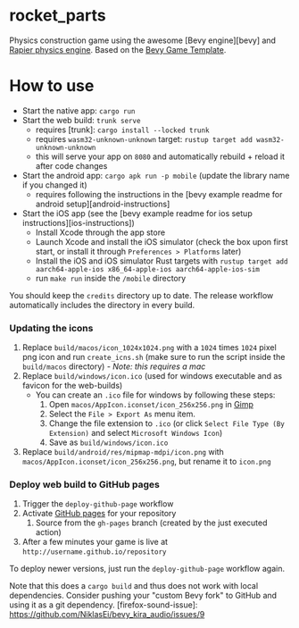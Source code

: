 # rocket_parts

Physics construction game using the awesome [Bevy engine][bevy] and [Rapier physics engine](https://rapier.rs). Based on the [Bevy Game Template](https://github.com/NiklasEi/bevy_game_template).

# How to use
* Start the native app: `cargo run`
* Start the web build: `trunk serve`
    * requires [trunk]: `cargo install --locked trunk`
    * requires `wasm32-unknown-unknown` target: `rustup target add wasm32-unknown-unknown`
    * this will serve your app on `8080` and automatically rebuild + reload it after code changes
* Start the android app: `cargo apk run -p mobile` (update the library name if you changed it)
    * requires following the instructions in the [bevy example readme for android setup][android-instructions]
* Start the iOS app (see the [bevy example readme for ios setup instructions][ios-instructions])
    * Install Xcode through the app store
    * Launch Xcode and install the iOS simulator (check the box upon first start, or install it through `Preferences > Platforms` later)
    * Install the iOS and iOS simulator Rust targets with `rustup target add aarch64-apple-ios x86_64-apple-ios aarch64-apple-ios-sim`
    * run `make run` inside the `/mobile` directory

You should keep the `credits` directory up to date. The release workflow automatically includes the directory in every build.

### Updating the icons
 1. Replace `build/macos/icon_1024x1024.png` with a `1024` times `1024` pixel png icon and run `create_icns.sh` (make sure to run the script inside the `build/macos` directory) - _Note: this requires a mac_
 2. Replace `build/windows/icon.ico` (used for windows executable and as favicon for the web-builds)
    * You can create an `.ico` file for windows by following these steps:
       1. Open `macos/AppIcon.iconset/icon_256x256.png` in [Gimp](https://www.gimp.org/downloads/)
       2. Select the `File > Export As` menu item.
       3. Change the file extension to `.ico` (or click `Select File Type (By Extension)` and select `Microsoft Windows Icon`)
       4. Save as `build/windows/icon.ico`
 3. Replace `build/android/res/mipmap-mdpi/icon.png` with `macos/AppIcon.iconset/icon_256x256.png`, but rename it to `icon.png`

### Deploy web build to GitHub pages
 1. Trigger the `deploy-github-page` workflow
 2. Activate [GitHub pages](https://pages.github.com/) for your repository
     1. Source from the `gh-pages` branch (created by the just executed action)
 3. After a few minutes your game is live at `http://username.github.io/repository`

To deploy newer versions, just run the `deploy-github-page` workflow again.

Note that this does a `cargo build` and thus does not work with local dependencies. Consider pushing your "custom Bevy fork" to GitHub and using it as a git dependency.
[firefox-sound-issue]: https://github.com/NiklasEi/bevy_kira_audio/issues/9